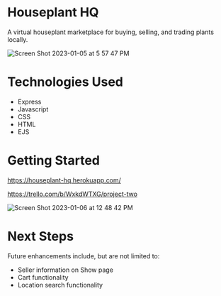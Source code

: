 # Houseplant HQ
A virtual houseplant marketplace for buying, selling, and trading plants locally. 

![Screen Shot 2023-01-05 at 5 57 47 PM](https://user-images.githubusercontent.com/60244001/211069548-2f48f148-65c7-47f3-95c7-ce25638ac92b.png)

# Technologies Used
- Express
- Javascript
- CSS 
- HTML
- EJS

# Getting Started
https://houseplant-hq.herokuapp.com/

https://trello.com/b/WxkdWTXG/project-two

![Screen Shot 2023-01-06 at 12 48 42 PM](https://user-images.githubusercontent.com/60244001/211069589-d7708949-30d1-4a4b-a162-09dff768e7b4.png)


# Next Steps
Future enhancements include, but are not limited to: 

- Seller information on Show page
- Cart functionality 
- Location search functionality 

